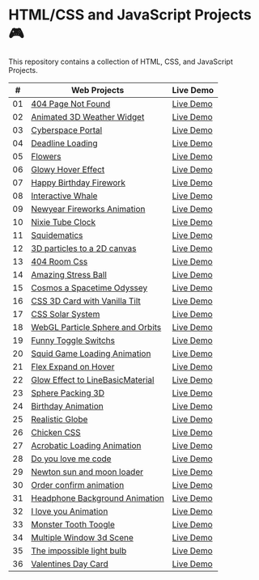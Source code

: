 # HTML/CSS and JavaScript Projects 🎮

This repository contains a collection of HTML, CSS, and JavaScript Projects.

|  #  | Web Projects                                                                                                                  | Live Demo                                                                                    |
| :-: | ----------------------------------------------------------------------------------------------------------------------------- | -------------------------------------------------------------------------------------------- |
| 01  | [404 Page Not Found](https://github.com/codetap-org/web-projects/tree/main/01-404-Page-Not-Found)                             | [Live Demo](https://codetap-org.github.io/web-projects/01-404-Page-Not-Found/)               |
| 02  | [Animated 3D Weather Widget](https://github.com/codetap-org/web-projects/tree/main/02-Animated-3D-Weather-Widget)             | [Live Demo](https://codetap-org.github.io/web-projects/02-Animated-3D-Weather-Widget/)       |
| 03  | [Cyberspace Portal](https://github.com/codetap-org/web-projects/tree/main/03-Cyberspace-Portal)                               | [Live Demo](https://codetap-org.github.io/web-projects/03-Cyberspace-Portal/)                |
| 04  | [Deadline Loading](https://github.com/codetap-org/web-projects/tree/main/04-Deadline-Loading)                                 | [Live Demo](https://codetap-org.github.io/web-projects/04-Deadline-Loading/)                 |
| 05  | [Flowers](https://github.com/codetap-org/web-projects/tree/main/05-Flowers)                                                   | [Live Demo](https://codetap-org.github.io/web-projects/05-Flowers/)                          |
| 06  | [Glowy Hover Effect](https://github.com/codetap-org/web-projects/tree/main/06-Glowy-Hover-Effect)                             | [Live Demo](https://codetap-org.github.io/web-projects/06-Glowy-Hover-Effect/)               |
| 07  | [Happy Birthday Firework](https://github.com/codetap-org/web-projects/tree/main/07-Happy-Birthday-Firework)                   | [Live Demo](https://codetap-org.github.io/web-projects/07-Happy-Birthday-Firework/)          |
| 08  | [Interactive Whale](https://github.com/codetap-org/web-projects/tree/main/08-Interactive-Whale)                               | [Live Demo](https://codetap-org.github.io/web-projects/08-Interactive-Whale/)                |
| 09  | [Newyear Fireworks Animation](https://github.com/codetap-org/web-projects/tree/main/09-Newyear-Fireworks-Animation)           | [Live Demo](https://codetap-org.github.io/web-projects/09-Newyear-Fireworks-Animation/)      |
| 10  | [Nixie Tube Clock](https://github.com/codetap-org/web-projects/tree/main/10-Nixie-Tube-Clock)                                 | [Live Demo](https://codetap-org.github.io/web-projects/10-Nixie-Tube-Clock/)                 |
| 11  | [Squidematics](https://github.com/codetap-org/web-projects/tree/main/11-Squidematics)                                         | [Live Demo](https://codetap-org.github.io/web-projects/11-Squidematics/)                     |
| 12  | [3D particles to a 2D canvas](https://github.com/codetap-org/web-projects/tree/main/12-3D-particles-to-a-2D-canvas)           | [Live Demo](https://codetap-org.github.io/web-projects/12-3D-particles-to-a-2D-canvas/)      |
| 13  | [404 Room Css](https://github.com/codetap-org/web-projects/tree/main/13-404-room-css)                                         | [Live Demo](https://codetap-org.github.io/web-projects/13-404-room-css/)                     |
| 14  | [Amazing Stress Ball](https://github.com/codetap-org/web-projects/tree/main/14-Amazing-Stress-Ball)                           | [Live Demo](https://codetap-org.github.io/web-projects/14-Amazing-Stress-Ball/)              |
| 15  | [Cosmos a Spacetime Odyssey](https://github.com/codetap-org/web-projects/tree/main/15-cosmos-a-spacetime-odyssey)             | [Live Demo](https://codetap-org.github.io/web-projects/15-cosmos-a-spacetime-odyssey/)       |
| 16  | [CSS 3D Card with Vanilla Tilt](https://github.com/codetap-org/web-projects/tree/main/16-CSS-3D-Card-with-Vanilla-Tilt)       | [Live Demo](https://codetap-org.github.io/web-projects/16-CSS-3D-Card-with-Vanilla-Tilt/)    |
| 17  | [CSS Solar System](https://github.com/codetap-org/web-projects/tree/main/17-Css-Solar-System)                                 | [Live Demo](https://codetap-org.github.io/web-projects/17-Css-Solar-System/)                 |
| 18  | [WebGL Particle Sphere and Orbits](https://github.com/codetap-org/web-projects/tree/main/18-WebGL-Particle-Sphere-and-Orbits) | [Live Demo](https://codetap-org.github.io/web-projects/18-WebGL-Particle-Sphere-and-Orbits/) |
| 19  | [Funny Toggle Switchs](https://github.com/codetap-org/web-projects/tree/main/19-Funny-Toggle-Switchs)                         | [Live Demo](https://codetap-org.github.io/web-projects/19-Funny-Toggle-Switchs/)             |
| 20  | [Squid Game Loading Animation](https://github.com/codetap-org/web-projects/tree/main/20-Squid-Game-Loading)                   | [Live Demo](https://codetap-org.github.io/web-projects/20-Squid-Game-Loading/)               |
| 21  | [Flex Expand on Hover](https://github.com/codetap-org/web-projects/tree/main/21-Flex-Expand-on-Hover)                         | [Live Demo](https://codetap-org.github.io/web-projects/21-Flex-Expand-on-Hover/)             |
| 22  | [Glow Effect to LineBasicMaterial](https://github.com/codetap-org/web-projects/tree/main/22-Glow-Effect-to-LineBasicMaterial) | [Live Demo](https://codetap-org.github.io/web-projects/22-Glow-Effect-to-LineBasicMaterial/) |
| 23  | [Sphere Packing 3D](https://github.com/codetap-org/web-projects/tree/main/23-Sphere-Packing-3D)                               | [Live Demo](https://codetap-org.github.io/web-projects/23-Sphere-Packing-3D/)                |
| 24  | [Birthday Animation](https://github.com/codetap-org/web-projects/tree/main/24-Birthday-Animation)                             | [Live Demo](https://codetap-org.github.io/web-projects/24-Birthday-Animation/)               |
| 25  | [Realistic Globe](https://github.com/codetap-org/web-projects/tree/main/25-Realistic-Globe)                                   | [Live Demo](https://codetap-org.github.io/web-projects/25-Realistic-Globe/)                  |
| 26  | [Chicken CSS](https://github.com/codetap-org/web-projects/tree/main/26-Chicken-CSS)                                           | [Live Demo](https://codetap-org.github.io/web-projects/26-Chicken-CSS/)                      |
| 27  | [Acrobatic Loading Animation](https://github.com/codetap-org/web-projects/tree/main/27-Acrobatic-Loading-Animation)           | [Live Demo](https://codetap-org.github.io/web-projects/27-Acrobatic-Loading-Animation/)      |
| 28  | [Do you love me code](https://github.com/codetap-org/web-projects/tree/main/28-Do-you-love-me)                                | [Live Demo](https://codetap-org.github.io/web-projects/28-Do-you-love-me/)                   |
| 29  | [Newton sun and moon loader](https://github.com/codetap-org/web-projects/tree/main/29-Newton-sun-and-moon-loader)             | [Live Demo](https://codetap-org.github.io/web-projects/29-Newton-sun-and-moon-loader/)       |
| 30  | [Order confirm animation](https://github.com/codetap-org/web-projects/tree/main/30-Order-confirm-animation)                   | [Live Demo](https://codetap-org.github.io/web-projects/30-Order-confirm-animation/)          |
| 31  | [Headphone Background Animation](https://github.com/codetap-org/web-projects/tree/main/31-Headphone-Background-Animation)     | [Live Demo](https://codetap-org.github.io/web-projects/31-Headphone-Background-Animation/)   |
| 32  | [I love you Animation](https://github.com/codetap-org/web-projects/tree/main/32-I-love-you-Animation)                         | [Live Demo](https://codetap-org.github.io/web-projects/32-I-love-you-Animation/)             |
| 33  | [Monster Tooth Toogle](https://github.com/codetap-org/web-projects/tree/main/33-Monster-Tooth-Toogle)                         | [Live Demo](https://codetap-org.github.io/web-projects/33-Monster-Tooth-Toogle/)             |
| 34  | [Multiple Window 3d Scene](https://github.com/codetap-org/web-projects/tree/main/34-Multiple-Window-3d-Scene)                 | [Live Demo](https://codetap-org.github.io/web-projects/34-Multiple-Window-3d-Scene/)         |
| 35  | [The impossible light bulb](https://github.com/codetap-org/web-projects/tree/main/35-The-impossible-light-bulb)               | [Live Demo](https://codetap-org.github.io/web-projects/35-The-impossible-light-bulb/)        |
| 36  | [Valentines Day Card](https://github.com/codetap-org/web-projects/tree/main/36-Valentines-Day-Card)                           | [Live Demo](https://codetap-org.github.io/web-projects/36-Valentines-Day-Card/)              |
